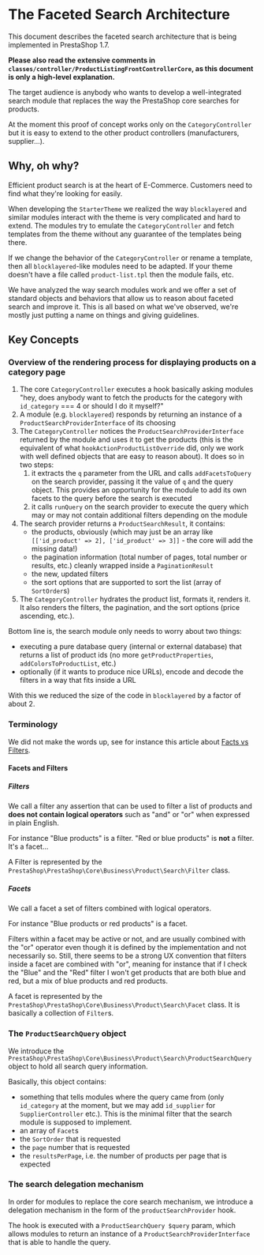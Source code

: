 # The Faceted Search Architecture

This document describes the faceted search architecture that is being implemented in PrestaShop 1.7.

**Please also read the extensive comments in `classes/controller/ProductListingFrontControllerCore`, as this document is only a high-level explanation.**

The target audience is anybody who wants to develop a well-integrated search module that replaces the way the PrestaShop core searches for products.

At the moment this proof of concept works only on the `CategoryController` but it is easy to extend to the other product controllers (manufacturers, supplier...).

## Why, oh why?

Efficient product search is at the heart of E-Commerce. Customers need to find what they're looking for easily.

When developing the `StarterTheme` we realized the way `blocklayered` and similar modules interact with the theme is very complicated and hard to extend. The modules try to emulate the `CategoryController` and fetch templates from the theme without any guarantee of the templates being there.

If we change the behavior of the `CategoryController` or rename a template, then all `blocklayered`-like modules need to be adapted. If your theme doesn't have a file called `product-list.tpl` then the module fails, etc.

We have analyzed the way search modules work and we offer a set of standard objects and behaviors that allow us to reason about faceted search and improve it. This is all based on what we've observed, we're mostly just putting a name on things and giving guidelines.

## Key Concepts

### Overview of the rendering process for displaying products on a category page

1. The core `CategoryController` executes a hook basically asking modules "hey, does anybody want to fetch the products for the category with `id_category` === 4 or should I do it myself?"
2. A module (e.g. `blocklayered`) responds by returning an instance of a `ProductSearchProviderInterface` of its choosing
3. The `CategoryController` notices the `ProductSearchProviderInterface` returned by the module and uses it to get the products (this is the equivalent of what `hookActionProductListOverride` did, only we work with well defined objects that are easy to reason about). It does so in two steps:
    1. it extracts the `q` parameter from the URL and calls `addFacetsToQuery` on the search provider, passing it the value of `q` and the query object. This provides an opportunity for the module to add its own facets to the query before the search is executed
    2. it calls `runQuery` on the search provider to execute the query which may or may not contain additional filters depending on the module
4. The search provider returns a `ProductSearchResult`, it contains:
    - the products, obviously (which may just be an array like `[['id_product' => 2], ['id_product' => 3]]` - the core will add the missing data!)
    - the pagination information (total number of pages, total number or results, etc.) cleanly wrapped inside a `PaginationResult`
    - the new, updated filters
    - the sort options that are supported to sort the list (array of `SortOrder`s)
5. The `CategoryController` hydrates the product list, formats it, renders it. It also renders the filters, the pagination, and the sort options (price ascending, etc.).

Bottom line is, the search module only needs to worry about two things:
- executing a pure database query (internal or external database) that returns a list of product ids (no more `getProductProperties`, `addColorsToProductList`, etc.)
- optionally (if it wants to produce nice URLs), encode and decode the filters in a way that fits inside a URL

With this we reduced the size of the code in `blocklayered` by a factor of about 2.

### Terminology

We did not make the words up, see for instance this article about [Facts vs Filters](http://www.nngroup.com/articles/filters-vs-facets/).

#### Facets and Filters

##### Filters

We call a filter any assertion that can be used to filter a list of products and **does not contain logical operators** such as "and" or "or" when expressed in plain English.

For instance "Blue products" is a filter. "Red or blue products" is **not** a filter. It's a facet...

A Filter is represented by the `PrestaShop\PrestaShop\Core\Business\Product\Search\Filter` class.

##### Facets

We call a facet a set of filters combined with logical operators.

For instance "Blue products or red products" is a facet.

Filters within a facet may be active or not, and are usually combined with the "or" operator even though it is defined by the implementation and not necessarily so. Still, there seems to be a strong UX convention that filters inside a facet are combined with "or", meaning for instance that if I check the "Blue" and the "Red" filter I won't get products that are both blue and red, but a mix of blue products and red products.

A facet is represented by the `PrestaShop\PrestaShop\Core\Business\Product\Search\Facet` class. It is basically a collection of `Filter`s.

### The `ProductSearchQuery` object

We introduce the `PrestaShop\PrestaShop\Core\Business\Product\Search\ProductSearchQuery` object to hold all search query information.

Basically, this object contains:
- something that tells modules where the query came from (only `id_category` at the moment, but we may add `id_supplier` for `SupplierController` etc.). This is the minimal filter that the search module is supposed to implement.
- an array of `Facet`s
- the `SortOrder` that is requested
- the `page` number that is requested
- the `resultsPerPage`, i.e. the number of products per page that is expected

### The search delegation mechanism

In order for modules to replace the core search mechanism, we introduce a delegation mechanism in the form of the `productSearchProvider` hook.

The hook is executed with a `ProductSearchQuery $query` param, which allows modules to return an instance of a `ProductSearchProviderInterface` that is able to handle the query.
